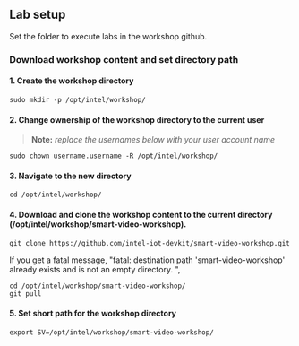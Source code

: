 ## Lab setup
Set the folder to execute labs in the workshop github.

### Download workshop content and set directory path
#### 1. Create the workshop directory

	sudo mkdir -p /opt/intel/workshop/
	
#### 2. Change ownership of the workshop directory to the current user 

> **Note:** *replace the usernames below with your user account name*
		
	sudo chown username.username -R /opt/intel/workshop/

#### 3. Navigate to the new directory

	cd /opt/intel/workshop/

#### 4. Download and clone the workshop content to the current directory (/opt/intel/workshop/smart-video-workshop).

	git clone https://github.com/intel-iot-devkit/smart-video-workshop.git
	
If you get a fatal message, "fatal: destination path 'smart-video-workshop' already exists and is not an empty directory.
",

	cd /opt/intel/workshop/smart-video-workshop/
	git pull

#### 5. Set short path for the workshop directory

	export SV=/opt/intel/workshop/smart-video-workshop/
